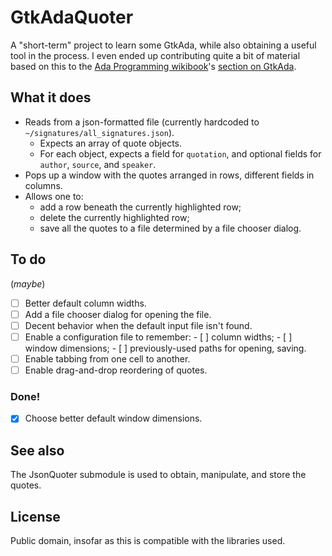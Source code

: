 # GtkAdaQuoter

A "short-term" project to learn some GtkAda, while also obtaining a useful tool in the process.
I even ended up contributing quite a bit of material based on this to the
[Ada Programming wikibook](https://en.m.wikibooks.org/wiki/Ada_Programming)'s
[section on GtkAda](https://en.m.wikibooks.org/wiki/Ada_Programming/Libraries/GUI/GtkAda#).

## What it does

* Reads from a json-formatted file (currently hardcoded to `~/signatures/all_signatures.json`).
  * Expects an array of quote objects.
  * For each object, expects a field for `quotation`, and optional fields for `author`, `source`, and `speaker`.
* Pops up a window with the quotes arranged in rows, different fields in columns.
* Allows one to:
  * add a row beneath the currently highlighted row;
  * delete the currently highlighted row;
  * save all the quotes to a file determined by a file chooser dialog.

## To do

(_maybe_)

- [ ] Better default column widths.
- [ ] Add a file chooser dialog for opening the file.
- [ ] Decent behavior when the default input file isn't found.
- [ ] Enable a configuration file to remember:
      - [ ] column widths;
      - [ ] window dimensions;
      - [ ] previously-used paths for opening, saving.
- [ ] Enable tabbing from one cell to another.
- [ ] Enable drag-and-drop reordering of quotes.

### Done!
- [x] Choose better default window dimensions.

## See also

The JsonQuoter submodule is used to obtain, manipulate, and store the quotes.

## License

Public domain, insofar as this is compatible with the libraries used.
